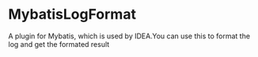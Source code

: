 # MybatisLogFormat
A plugin for Mybatis, which is used by IDEA.You can use this to format the log and get the formated result
